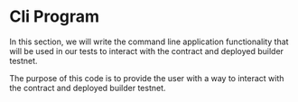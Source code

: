 # Cli Program
In this section, we will write the command line application functionality that will be used in our tests to interact with the contract and deployed builder testnet. 

The purpose of this code is to provide the user with a way to interact with the contract and deployed builder testnet.
